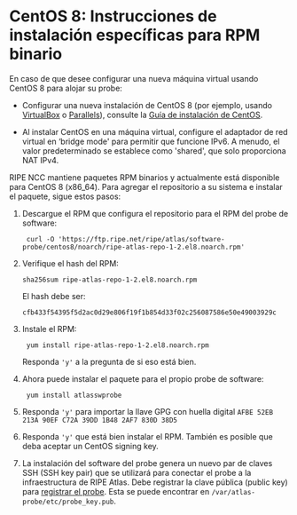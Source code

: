 # CentOS 8: Instrucciones de instalación específicas para RPM binario

En caso de que desee configurar una nueva máquina virtual usando CentOS 8 para alojar su probe:

* Configurar una nueva instalación de CentOS 8 (por ejemplo, usando [VirtualBox](https://www.virtualbox.org/) o [Parallels](https://www.parallels.com/)), consulte la [Guía de instalación de CentOS](https://docs.centos.org/en-US/centos/install-guide/).

* Al instalar CentOS en una máquina virtual, configure el adaptador de red virtual en ‘bridge mode' para permitir que funcione IPv6. A menudo, el valor predeterminado se establece como 'shared', que solo proporciona NAT IPv4.

RIPE NCC mantiene paquetes RPM binarios y actualmente está disponible para CentOS 8 (x86_64). Para agregar el repositorio a su sistema e instalar el paquete,
sigue estos pasos:

1. Descargue el RPM que configura el repositorio para el RPM del probe de software:

   ```
    curl -O 'https://ftp.ripe.net/ripe/atlas/software-probe/centos8/noarch/ripe-atlas-repo-1-2.el8.noarch.rpm'
   ```

2. Verifique el hash del RPM:

    ```
    sha256sum ripe-atlas-repo-1-2.el8.noarch.rpm
    ```

    El hash debe ser:

    ```
    cfb433f54395f5d2ac0d29e806f19f1b854d33f02c256087586e50e49003929c
    ```

3. Instale el RPM:

   ```
    yum install ripe-atlas-repo-1-2.el8.noarch.rpm
   ```

    Responda `'y'` a la pregunta de si eso está bien.


4. Ahora puede instalar el paquete para el propio probe de software:

   ```
    yum install atlasswprobe
   ```

5. Responda `'y'` para importar la llave GPG con huella digital `AFBE 52EB 213A 90EF C72A 39DD 1B48 2AF7 830D 38D5`

6. Responda `'y'` que está bien instalar el RPM. También es posible que deba aceptar un CentOS signing key.

7. La instalación del software del probe genera un nuevo par de claves SSH (SSH key pair) que se utilizará para
   conectar el probe a la infraestructura de RIPE Atlas. Debe registrar
   la clave pública (public key) para [registrar el probe](https://atlas.ripe.net/apply/swprobe/).
   Esta se puede encontrar en `/var/atlas-probe/etc/probe_key.pub`.
